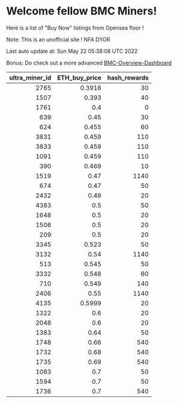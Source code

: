 # Welcome fellow BMC Miners!
Here is a list of "Buy Now" listings from Opensea floor !

Note: This is an unofficial site ! NFA DYOR

Last auto update at: Sun May 22 05:38:08 UTC 2022

Bonus: Do check out a more advanced [BMC-Overview-Dashboard](https://dune.com/defifunk/BMC-Overview-Dashboard)


|   ultra_miner_id |   ETH_buy_price |   hash_rewards |
|-----------------:|----------------:|---------------:|
|             2765 |          0.3918 |             30 |
|             1507 |          0.393  |             40 |
|             1761 |          0.4    |              0 |
|              639 |          0.45   |             30 |
|              624 |          0.455  |             60 |
|             3831 |          0.459  |            110 |
|             3833 |          0.459  |            110 |
|             1091 |          0.459  |            110 |
|              390 |          0.469  |             10 |
|             1519 |          0.47   |           1140 |
|              674 |          0.47   |             50 |
|             2432 |          0.49   |             20 |
|             4383 |          0.5    |             50 |
|             1648 |          0.5    |             20 |
|             1506 |          0.5    |             20 |
|              209 |          0.5    |             20 |
|             3345 |          0.523  |             50 |
|             3132 |          0.54   |           1140 |
|              513 |          0.545  |             50 |
|             3332 |          0.548  |             60 |
|              710 |          0.549  |            140 |
|             2406 |          0.55   |           1140 |
|             4135 |          0.5999 |             20 |
|             1322 |          0.6    |             20 |
|             2048 |          0.6    |             20 |
|             1383 |          0.64   |             50 |
|             1748 |          0.66   |            540 |
|             1732 |          0.68   |            540 |
|             1735 |          0.69   |            540 |
|             1083 |          0.7    |             50 |
|             1594 |          0.7    |             50 |
|             1736 |          0.7    |            540 |